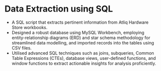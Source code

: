 # Data Extraction using SQL
- A SQL script that extracts pertinent information from Atliq Hardware Store workbooks.
- Designed a robust database using MySQL Workbench, employing entity-relationship diagrams (ERD) and star schema methodology for streamlined data modelling, and imported records into the tables using CSV files.
- Utilised advanced SQL techniques such as joins, subqueries, Common Table Expressions (CTEs), database views, user-defined functions, and window functions to extract actionable insights for analysis proficiently.
